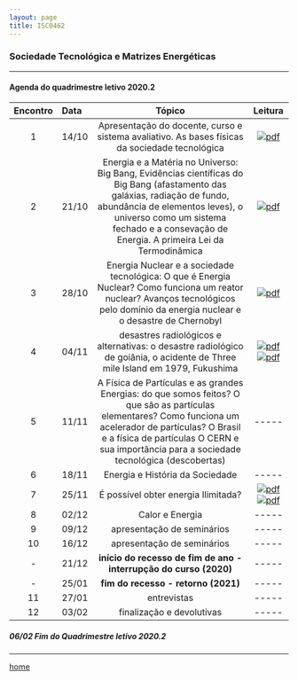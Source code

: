 ```yaml
---
layout: page
title: ISC0462
---
```

### Sociedade Tecnológica e Matrizes Energéticas
---
#### Agenda do quadrimestre letivo 2020.2  

| Encontro  |  Data  | Tópico |  Leitura  |
|:---: | :--- | :---:| :---:|
|1|14/10	| Apresentação do docente, curso e sistema avaliativo.  As bases físicas da sociedade tecnológica | [![pdf](/pages/icons16/pdf-icon.png)](/aulas/ISC0180/recursos/PlanoAtividadesES1.pdf "Plano de Aula") |
|2|21/10	| Energia e a Matéria no Universo: Big Bang, Evidências científicas do Big Bang (afastamento das galáxias, radiação de fundo, abundância de elementos leves), o universo como um sistema fechado e a consevação de Energia. A primeira Lei da Termodinâmica | [![pdf](/pages/icons16/pdf-icon.png)](/aulas/ISC0462/recursos/texto_1_-_O_que__energia.pdf "O que é Energia") |  
|3|28/10	|	 Energia Nuclear e a sociedade tecnológica: O que é Energia Nuclear? Como funciona um reator nuclear? Avanços tecnológicos pelo domínio da energia nuclear e o desastre de Chernobyl | [![pdf](/pages/icons16/pdf-icon.png)](/aulas/ISC0180/recursos/6._O_que__um_reator_nuclear.pdf "O que é um reator nuclear") |  
|4|04/11	|	 desastres radiológicos e alternativas: o desastre radiológico de goiânia, o acidente de Three mile Island em 1979, Fukushima | [![pdf](/pages/icons16/pdf-icon.png)](/aulas/ISC0180/recursos/2.Morte_invisvel-_a_tragdia_de_Chernobyl_.pdf "A tragédia de Chernobyl") [![pdf](/pages/icons16/pdf-icon.png)](/aulas/ISC0180/recursos/3._O_que_ocorreria_se_houvesse_um_acidente_nuclear_nas_usinas_de_Angra.pdf "o que ocorreria se houvesse um acidente nuclear nas usinas de Angra?") |  
|5|11/11	|	A Física de Partículas e as grandes Energias: do que somos feitos? O que são as partículas elementares? Como funciona um acelerador de partículas? O Brasil e a física de partículas O CERN e sua importância para a sociedade tecnológica (descobertas) | ----- |  
|6|18/11	|	Energia e História da Sociedade | -----|
|7|25/11	|	  É possível obter energia Ilimitada? | [![pdf](/pages/icons16/pdf-icon.png)](aulas/ISC0462/recursos/DICAS_SOBRE_COMO_ESCREVER_UM_ENSAIO.pdf "dicas sobre como escrever um ensaio acadêmico") [![pdf](/pages/icons16/pdf-icon.png)](aulas/ISC0462/recursos/Orientações_para_o_Ensaio_Acadêmico.pdf "Orientações para o ensaio acadêmico")|
|8|02/12	|	  Calor e Energia | -----|
|9|09/12	|	apresentação de seminários | -----|
|10|16/12	|	 apresentação de seminários | -----|
| - |21/12| **início do recesso de fim de ano - interrupção do curso (2020)** | -----|
| - |25/01| **fim do recesso - retorno  (2021)** | -----|
|11|27/01	|	 entrevistas | -----|
|12|03/02	|	 finalização e devolutivas | -----|

#####  06/02		Fim do Quadrimestre letivo 2020.2

---
[home](index.html)

